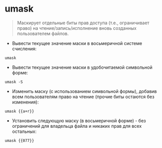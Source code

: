 # umask

> Маскирует отдельные биты прав доступа (т.е., ограничивает право) на чтение/запись/исполнение вновь созданных пользователем файлов.

- Вывести текущее значение маски в восьмеричной системе счисления:

`umask`

- Вывести текущее значение маски в удобочитаемой символьной форме:

`umask -S`

- Изменить маску (с использованием символьной формы), добавив всем пользователям право на чтение (прочие биты остаются без изменения):

`umask {{a+r}}`

- Установить следующую маску (в восьмеричной форме) - без ограничений для владельца файла и никаких прав для всех остальных:

`umask {{077}}`
